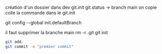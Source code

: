 création d'un dossier dans dev
git.init
git.status -> branch main
on copie colle la commande dans le git.init

git config --global init.defaultBranch <name>

il faut supprimer la branche main
rm -r .git
git init

```bash
git add. 
git commit -m "premier commit"

```